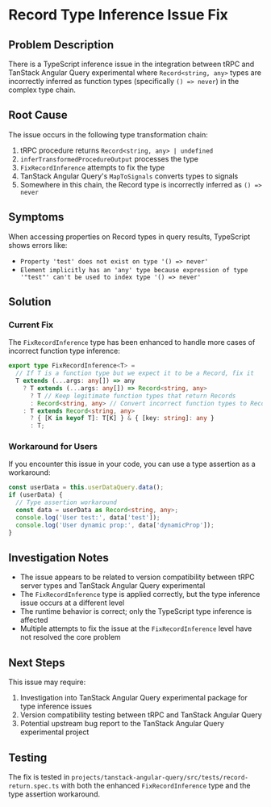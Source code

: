 # Record Type Inference Issue Fix

## Problem Description

There is a TypeScript inference issue in the integration between tRPC and TanStack Angular Query experimental where `Record<string, any>` types are incorrectly inferred as function types (specifically `() => never`) in the complex type chain.

## Root Cause

The issue occurs in the following type transformation chain:

1. tRPC procedure returns `Record<string, any> | undefined`
2. `inferTransformedProcedureOutput` processes the type
3. `FixRecordInference` attempts to fix the type
4. TanStack Angular Query's `MapToSignals` converts types to signals
5. Somewhere in this chain, the Record type is incorrectly inferred as `() => never`

## Symptoms

When accessing properties on Record types in query results, TypeScript shows errors like:
- `Property 'test' does not exist on type '() => never'`
- `Element implicitly has an 'any' type because expression of type '"test"' can't be used to index type '() => never'`

## Solution

### Current Fix

The `FixRecordInference` type has been enhanced to handle more cases of incorrect function type inference:

```typescript
export type FixRecordInference<T> = 
  // If T is a function type but we expect it to be a Record, fix it
  T extends (...args: any[]) => any
    ? T extends (...args: any[]) => Record<string, any>
      ? T // Keep legitimate function types that return Records
      : Record<string, any> // Convert incorrect function types to Record
    : T extends Record<string, any>
      ? { [K in keyof T]: T[K] } & { [key: string]: any }
      : T;
```

### Workaround for Users

If you encounter this issue in your code, you can use a type assertion as a workaround:

```typescript
const userData = this.userDataQuery.data();
if (userData) {
  // Type assertion workaround
  const data = userData as Record<string, any>;
  console.log('User test:', data['test']);
  console.log('User dynamic prop:', data['dynamicProp']);
}
```

## Investigation Notes

- The issue appears to be related to version compatibility between tRPC server types and TanStack Angular Query experimental
- The `FixRecordInference` type is applied correctly, but the type inference issue occurs at a different level
- The runtime behavior is correct; only the TypeScript type inference is affected
- Multiple attempts to fix the issue at the `FixRecordInference` level have not resolved the core problem

## Next Steps

This issue may require:
1. Investigation into TanStack Angular Query experimental package for type inference issues
2. Version compatibility testing between tRPC and TanStack Angular Query
3. Potential upstream bug report to the TanStack Angular Query experimental project

## Testing

The fix is tested in `projects/tanstack-angular-query/src/tests/record-return.spec.ts` with both the enhanced `FixRecordInference` type and the type assertion workaround.